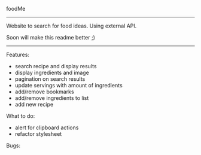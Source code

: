 foodMe

---

Website to search for food ideas. Using external API.

Soon will make this readme better ;)

---

Features:

-  search recipe and display results
-  display ingredients and image
-  pagination on search results
-  update servings with amount of ingredients
-  add/remove bookmarks
-  add/remove ingredients to list
-  add new recipe

What to do:

-  alert for clipboard actions
-  refactor stylesheet

Bugs:
